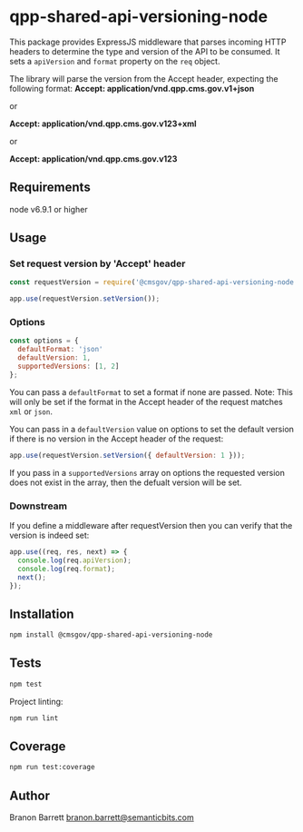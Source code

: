 # qpp-shared-api-versioning-node
This package provides ExpressJS middleware that parses incoming HTTP headers to determine the type and version of the API to be consumed. It sets a `apiVersion` and `format` property on the `req` object.

The library will parse the version from the Accept header, expecting the following format:
**Accept: application/vnd.qpp.cms.gov.v1+json**

or

**Accept: application/vnd.qpp.cms.gov.v123+xml**

or

**Accept: application/vnd.qpp.cms.gov.v123**

## Requirements
node v6.9.1 or higher

## Usage

### Set request version by 'Accept' header

```js
const requestVersion = require('@cmsgov/qpp-shared-api-versioning-node');

app.use(requestVersion.setVersion());
```

### Options

```js
const options = {
  defaultFormat: 'json'
  defaultVersion: 1,
  supportedVersions: [1, 2]
};
```

You can pass a `defaultFormat` to set a format if none are passed. Note: This will only be set if the format in the Accept header of the request matches `xml` or `json`.

You can pass in a `defaultVersion` value on options to set the default version if there is no version in the Accept header of the request:

```js
app.use(requestVersion.setVersion({ defaultVersion: 1 }));
```

If you pass in a `supportedVersions` array on options the requested version does not exist in the array, then the defualt version will be set.

### Downstream

If you define a middleware after requestVersion then you can verify that the version is indeed set:

```js
app.use((req, res, next) => {
  console.log(req.apiVersion);
  console.log(req.format);
  next();
});
```

## Installation

```bash
npm install @cmsgov/qpp-shared-api-versioning-node
```

## Tests

```bash
npm test
```

Project linting:

```bash
npm run lint
```

## Coverage

```bash
npm run test:coverage
```

## Author

Branon Barrett <branon.barrett@semanticbits.com>

